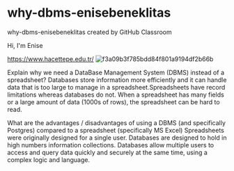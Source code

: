 # why-dbms-enisebeneklitas
why-dbms-enisebeneklitas created by GitHub Classroom

Hi, I'm Enise

https://www.hacettepe.edu.tr/
![f3a09b3f785bdd84f801a9194df2b66b](https://user-images.githubusercontent.com/92017562/136166372-5ef6ac15-44cc-484d-8e53-87b0ead658a2.png)

Explain why we need a DataBase Management System (DBMS) instead of a spreadsheet?
Databases store information more efficiently and it can handle data that is too large to manage in a spreadsheet.Spreadsheets have record limitations whereas databases do not. When a spreadsheet has many fields or a large amount of data (1000s of rows), the spreadsheet can be hard to read.

What are the advantages / disadvantages of using a DBMS (and specifically Postgres) compared to a spreadsheet (specifically MS Excel)
Spreadsheets were originally designed for a single user. Databases are designed to hold  in high numbers information collections. Databases allow multiple users to access and query data quickly and securely at the same time, using a complex logic and language.
